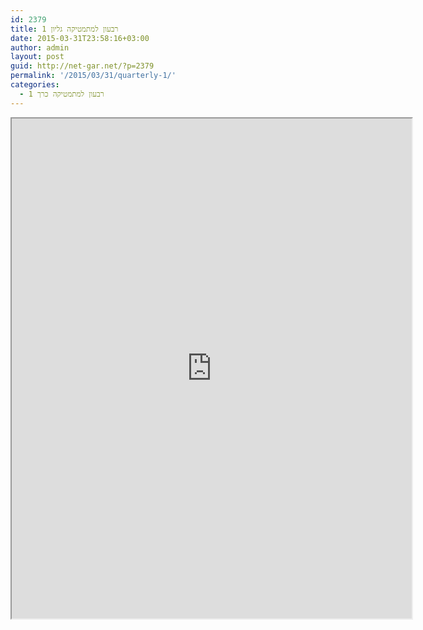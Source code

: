 ```yaml
---
id: 2379
title: רבעון למתמטיקה גליון 1
date: 2015-03-31T23:58:16+03:00
author: admin
layout: post
guid: http://net-gar.net/?p=2379
permalink: '/2015/03/31/quarterly-1/'
categories:
  - רבעון למתמטיקה כרך 1
---
```

<p><iframe src="https://docs.google.com/file/d/0B-_8w6IKpNuURG1hVlVablNQZ1E/preview" width="640" height="800"></iframe></p>
